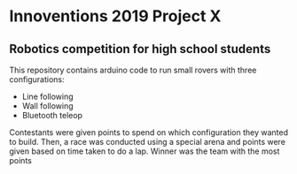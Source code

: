﻿# Innoventions 2019 Project X
 ## Robotics competition for high school students

This repository contains arduino code to run small rovers with three configurations:
- Line following
- Wall following
- Bluetooth teleop

Contestants were given points to spend on which configuration they wanted to build. Then, a race was conducted using a special arena and points were given based on time taken to do a lap. Winner was the team with the most points
